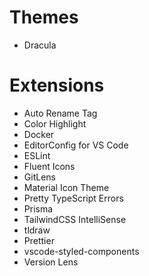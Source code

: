 # Themes

- Dracula

# Extensions

- Auto Rename Tag
- Color Highlight
- Docker
- EditorConfig for VS Code
- ESLint
- Fluent Icons
- GitLens
- Material Icon Theme
- Pretty TypeScript Errors
- Prisma
- TailwindCSS IntelliSense
- tldraw
- Prettier
- vscode-styled-components
- Version Lens
